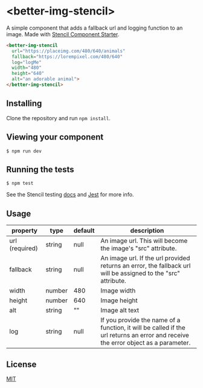 # \<better-img-stencil\>

A simple component that adds a fallback url and logging function to an image. Made with [Stencil Component Starter](https://github.com/ionic-team/stencil-component-starter).

```html
<better-img-stencil
  url="https://placeimg.com/480/640/animals"
  fallback="https://lorempixel.com/480/640"
  log="logMe"
  width="480"
  height="640"
  alt="an adorable animal">
</better-img-stencil>
```

## Installing

Clone the repository and run `npm install`.

## Viewing your component

```
$ npm run dev
```

## Running the tests

```
$ npm test
```

See the Stencil testing [docs](https://stenciljs.com/docs/unit-testing/) and [Jest](https://facebook.github.io/jest/en/) for more info.

## Usage

| property       | type   | default | description                                                                                                                       |
| -------------- | ------ | ------- | --------------------------------------------------------------------------------------------------------------------------------- |
| url (required) | string | null    | An image url. This will become the image's "src" attribute.                                                                       |
| fallback       | string | null    | An image url. If the url provided returns an error, the fallback url will be assigned to the "src" attribute.                     |
| width          | number | 480     | Image width                                                                                                                       |
| height         | number | 640     | Image height                                                                                                                      |
| alt            | string | ""      | Image alt text                                                                                                                    |
| log            | string | null    | If you provide the name of a function, it will be called if the url returns an error and receive the error object as a parameter. |

## License

[MIT](https://opensource.org/licenses/MIT)
